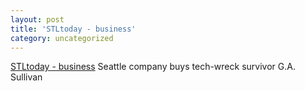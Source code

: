 ```yaml
---
layout: post
title: 'STLtoday - business'
category: uncategorized
---
```


[STLtoday - business](http://www.stltoday.com/stltoday/business/stories.nsf/business/1a56ed81878c1c5e86256d30005babe5?OpenDocument&highlight=2%2Cavanade&headline=Seattle%20company%20buys%20tech-wreck%20survivor%20G.A.%20Sullivan) Seattle company buys tech-wreck survivor G.A. Sullivan
